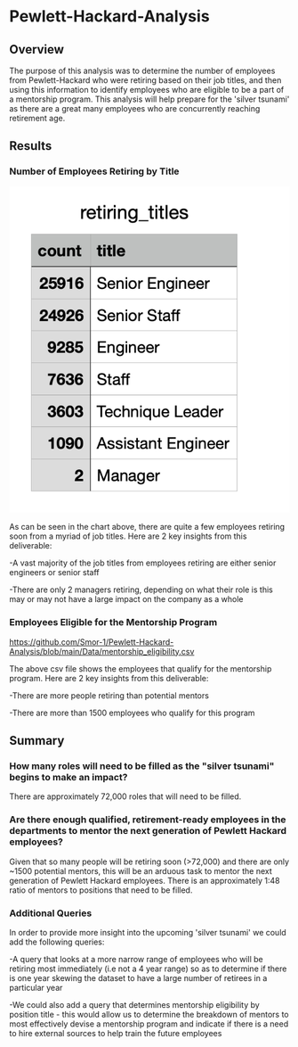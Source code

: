 # Pewlett-Hackard-Analysis

## Overview

The purpose of this analysis was to determine the number of employees from Pewlett-Hackard who were retiring based on their job titles, and then using this information to identify employees who are eligible to be a part of a mentorship program. This analysis will help prepare for the 'silver tsunami' as there are a great many employees who are concurrently reaching retirement age. 

## Results

### Number of Employees Retiring by Title

![Image](Employees_retiring.png)

As can be seen in the chart above, there are quite a few employees retiring soon from a myriad of job titles. Here are 2 key insights from this deliverable:

-A vast majority of the job titles from employees retiring are either senior engineers or senior staff

-There are only 2 managers retiring, depending on what their role is this may or may not have a large impact on the company as a whole

### Employees Eligible for the Mentorship Program

https://github.com/Smor-1/Pewlett-Hackard-Analysis/blob/main/Data/mentorship_eligibility.csv

The above csv file shows the employees that qualify for the mentorship program. Here are 2 key insights from this deliverable:

-There are more people retiring than potential mentors

-There are more than 1500 employees who qualify for this program

## Summary

### How many roles will need to be filled as the "silver tsunami" begins to make an impact?

There are approximately 72,000 roles that will need to be filled. 

### Are there enough qualified, retirement-ready employees in the departments to mentor the next generation of Pewlett Hackard employees?

Given that so many people will be retiring soon (>72,000) and there are only ~1500 potential mentors, this will be an arduous task to mentor the next generation of Pewlett Hackard employees. There is an approximately 1:48 ratio of mentors to positions that need to be filled. 

### Additional Queries

In order to provide more insight into the upcoming 'silver tsunami' we could add the following queries:

-A query that looks at a more narrow range of employees who will be retiring most immediately (i.e not a 4 year range) so as to determine if there is one year skewing the dataset to have a large number of retirees in a particular year

-We could also add a query that determines mentorship eligibility by position title - this would allow us to determine the breakdown of mentors to most effectively devise a mentorship program and indicate if there is a need to hire external sources to help train the future employees
